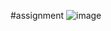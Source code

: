 #assignment
![image](https://github.com/akkii02/dashboard_assignment/assets/99502029/560ac580-68c2-4d12-9c00-884400a24ade)
